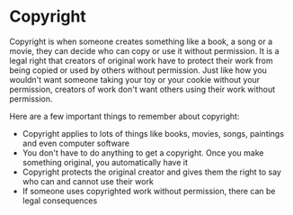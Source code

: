# Copyright

Copyright is when someone creates something like a book, a song or a movie, they can decide who can copy or use it without permission. It is a legal right that creators of original work have to protect their work from being copied or used by others without permission. Just like how you wouldn't want someone taking your toy or your cookie without your permission, creators of work don't want others using their work without permission. 

Here are a few important things to remember about copyright:

- Copyright applies to lots of things like books, movies, songs, paintings and even computer software
- You don't have to do anything to get a copyright. Once you make something original, you automatically have it
- Copyright protects the original creator and gives them the right to say who can and cannot use their work
- If someone uses copyrighted work without permission, there can be legal consequences
